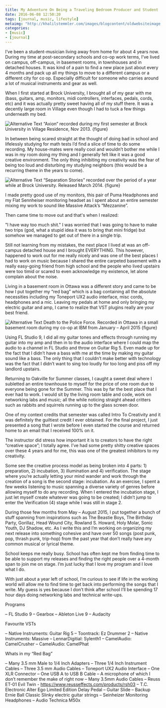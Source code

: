 ```yaml
---
title: My Adventure On Being a Traveling Bedroom Producer and Student
date: 2016-06-08 12:50:20
tags: [journal, music, lifestyle]
metaimg: "http://khalilstemmler.com/images/blogcontent/oldwebsiteimage.PNG"
categories:
- [music]
- [journal]
---
```


I’ve been a student-musician living away from home for about 4 years now. During my time at post-secondary schools and co-op work terms, I’ve lived on campus, off-campus, in basement rooms, in townhouses and in detached houses. It was kind of a pain to find a new place just about every 4 months and pack up all my things to move to a different campus or a different city for co op. Especially difficult for someone who carries around a lot of musical instruments and gear as well.

When I first started at Brock University, I brought all of my gear with me (bass, guitars, amp, monitors, midi controllers, interfaces, pedals, cords, etc) and it was actually pretty sweet having all of my stuff there. It was a decently large room in Village even though I had to tuck a few things underneath my bed.

![Alternative Text](/images/albums/axion.jpg "“Axion“ recorded during my first semester at Brock University in Village Residence, Nov 2013")
“Axion“ recorded during my first semester at Brock University in Village Residence, Nov 2013. {figure}

In between being scared straight at the thought of doing bad in school and lifelessly studying for math tests I’d find a slice of time to do some recording. My house-mates were really cool and wouldn’t bother me while I was in my room doing my thing and I generally felt like it was a good creative environment. The only thing inhibiting my creativity was the fear of being too loud and disturbing my studying neighbors (this would be a recurring theme in the years to come).

![Alternative Text](/images/albums/separation.jpg "“Separation Stories” recorded over the period of a year while at Brock University. Released March 2014.")
“Separation Stories” recorded over the period of a year while at Brock University. Released March 2014. {figure}

I made pretty good use of my monitors, this pair of Puma Headphones and my Flat Sennheiser monitoring headset as I spent about an entire semester mixing my work to sound like Massive Attack’s “Mezzanine”.

Then came time to move out and that's when I realized:

 "I have way too much shit."
I was worried that I was going to have to make two trips (god, what a stupid idea it was to bring that mini fridge) but somehow we managed to get out of there in a single trip.

Still not learning from my mistakes, the next place I lived at was an off-campus detached house and I brought EVERYTHING. This however, happened to work out for me really nicely and was one of the best places I had to work on music because I shared the entire carpeted basement with a really easy-going friend from high school and the people who lived upstairs were too timid or scared to even acknowledge my existence, let alone complain about the noise.

Living in a basement room in Ottawa was a different story and came to be how I put together my “red bag” which is a bag containing all the absolute necessities including my Toneport UX2 audio interface, misc cords, headphones and a mic. Leaving my pedals at home and only bringing my electric guitar and amp, I came to realize that VST plugins really are your best friend.

![Alternative Text](/images/albums/death.jpg "Death to the Police Force. Recorded in Ottawa in a small basement room during my co-op at IBM from January – April 2015")
Death to the Police Force. Recorded in Ottawa in a small basement room during my co-op at IBM from January – April 2015 {figure}

Using FL Studio 9, I did all my guitar tones and effects through running my guitar into my amp and then in to the audio interface where I could map the audio to a channel in FL Studio and throw on Guitar Rig 5. Even made up for the fact that I didn’t have a bass with me at the time by making my guitar sound like a bass. The only thing that I couldn’t make better with technology was the fact that I didn’t want to sing too loudly for too long and piss off my landlord upstairs.

Returning to Oakville for Summer classes, I caught a sweet deal where I subletted an entire townhouse to myself for the price of one room due to everyone being gone for the Summer. This was by far the best place that I ever had to work. I would sit by the living room table and code, work on networking labs and music; all the while noticing straight ahead critters such as rabbits and squirrels running up to the glass screen door.

One of my context credits that semester was called Intro To Creativity and it was definitely the guiltiest credit I ever obtained. For the final project, I just presented a song that I wrote before I even started the course and returned home to an email that I received 100% on it.

The instructor did stress how important it is to creators to have the right “creative space”; I totally agree. I’ve had some pretty shitty creative spaces over these 4 years and for me, this was one of the greatest inhibitors to my creativity.

Some see the creative process model as being broken into 4 parts: 1) preparation, 2) incubation, 3) illumination and 4) verification. The stage where you’re actually letting your mind wander and work through the creation of a song is the second stage: incubation. As an exercise, I spent a few weeks listening to music spanning a diverse variety of genres before allowing myself to do any recording. When I entered the incubation stage, I just let myself create whatever was going to be created; I didn’t jump to enter the Verification (4) stage while I was still in stage 2.

During those few months from May – August 2015, I put together a bunch of stuff spanning from inspirations such as The Beastie Boys, The Birthday Party, Gorillaz, Head Wound City, Rowland S. Howard, Holy Molar, Sonic Youth, DJ Shadow, etc. As I write this and I’m working on organizing my next release into something cohesive and have over 50 songs (post punk, pop, thrash punk, trip-hop) from the past year that don’t really have any common musical or lyrical theme.

School keeps me really busy. School has often kept me from finding time to be able to support my releases and finding the right people over a 4-month span to join me on stage. I’m just lucky that I love my program and I love what I do.

With just about a year left of school, I’m curious to see if life in the working world will allow me to find time to get back into performing the songs that I write. My guess is yes because I don’t think after school I’ll be spending 17 hour days doing networking labs and technical write-ups.

Programs

– FL Studio 9
– Gearbox
– Ableton Live 9
– Audacity

Favourite VSTs

– Native Instruments: Guitar Rig 5
– Toontrack: Ez Drummer 2
– Native Instruments: Massive
– LennarDigitial: Sylenth1
– CamelAudio: CamelCrusher
– CamelAudio: CamelPhat

Whats in my “Red Bag”

– Many 3.5 mm Male to 1/4 Inch Adapters
– Three 1/4 Inch Instrument Cables
– Three 3.5 mm Audio Cables
– Toneport UX2 Audio Interface
– One XLR Connector
– One USB A to USB B Cable
– A microphone of which I don’t remember the make of right now
– Many 3.5mm Audio Cables
– Reuss ET-01 Evil Twin - https://www.reusseffects.com/products/rsh03
– T.C. Electronic Alter Ego Limited Edition Delay Pedal
– Guitar Slide
– Backup Ernie Ball Classic Slinky electric guitar strings
– Seinheizer Monitoring Headphones
– Audio Technica M50x